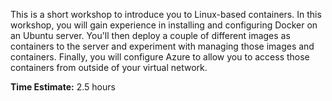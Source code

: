 This is a short workshop to introduce you to Linux-based containers.  In this workshop, you will gain experience in installing and configuring Docker on an Ubuntu server.  You'll then deploy a couple of different images as containers to the server and experiment with managing those images and containers.  Finally, you will configure Azure to allow you to access those containers from outside of your virtual network.

**Time Estimate:** 2.5 hours